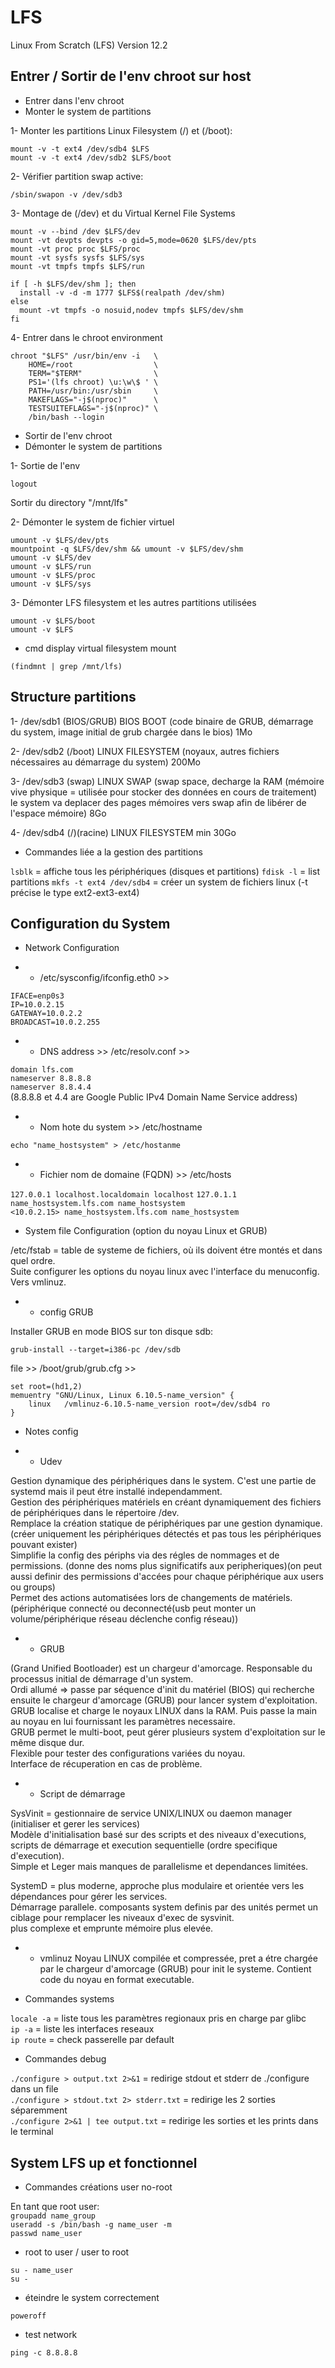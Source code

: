 # LFS
Linux From Scratch (LFS) Version 12.2  

## Entrer / Sortir de l'env chroot sur host

* Entrer dans l'env chroot
* Monter le system de partitions

1- Monter les partitions Linux Filesystem (/) et (/boot):  

`mount -v -t ext4 /dev/sdb4 $LFS`  
`mount -v -t ext4 /dev/sdb2 $LFS/boot`

2- Vérifier partition swap active:  

`/sbin/swapon -v /dev/sdb3`  

3- Montage de (/dev) et du Virtual Kernel File Systems

`mount -v --bind /dev $LFS/dev`  
`mount -vt devpts devpts -o gid=5,mode=0620 $LFS/dev/pts`  
`mount -vt proc proc $LFS/proc`  
`mount -vt sysfs sysfs $LFS/sys`  
`mount -vt tmpfs tmpfs $LFS/run`  

`if [ -h $LFS/dev/shm ]; then`  
`  install -v -d -m 1777 $LFS$(realpath /dev/shm)`  
`else`  
`  mount -vt tmpfs -o nosuid,nodev tmpfs $LFS/dev/shm`  
`fi`  

4- Entrer dans le chroot environment

`chroot "$LFS" /usr/bin/env -i   \`  
`    HOME=/root                  \`  
`    TERM="$TERM"                \`  
`    PS1='(lfs chroot) \u:\w\$ ' \`  
`    PATH=/usr/bin:/usr/sbin     \`  
`    MAKEFLAGS="-j$(nproc)"      \`  
`    TESTSUITEFLAGS="-j$(nproc)" \`  
`    /bin/bash --login`  
  
* Sortir de l'env chroot  
* Démonter le system de partitions  

1- Sortie de l'env  

`logout`  

Sortir du directory "/mnt/lfs"  

2- Démonter le system de fichier virtuel  

`umount -v $LFS/dev/pts`  
`mountpoint -q $LFS/dev/shm && umount -v $LFS/dev/shm`  
`umount -v $LFS/dev`  
`umount -v $LFS/run`  
`umount -v $LFS/proc`  
`umount -v $LFS/sys`  

3- Démonter LFS filesystem et les autres partitions utilisées

`umount -v $LFS/boot`  
`umount -v $LFS`  

* cmd display virtual filesystem mount  

`(findmnt | grep /mnt/lfs)`  

## Structure partitions  

1- /dev/sdb1 (BIOS/GRUB) BIOS BOOT (code binaire de GRUB, démarrage du system, image initial de grub chargée dans le bios) 
1Mo  

2- /dev/sdb2 (/boot) LINUX FILESYSTEM (noyaux, autres fichiers nécessaires au démarrage du system) 200Mo  

3- /dev/sdb3 (swap) LINUX SWAP (swap space, decharge la RAM (mémoire vive physique = utilisée pour stocker des données en cours de traitement) le system va deplacer des pages mémoires vers swap afin de libérer de l'espace mémoire) 
8Go  

4- /dev/sdb4 (/)(racine) LINUX FILESYSTEM min 30Go  

* Commandes liée a la gestion des partitions  

`lsblk` = affiche tous les périphériques (disques et partitions)
`fdisk -l` =  list partitions
`mkfs -t ext4 /dev/sdb4` = créer un system de fichiers linux (-t précise le type ext2-ext3-ext4)  

## Configuration du System  

* Network Configuration  

* * /etc/sysconfig/ifconfig.eth0 >>  

`IFACE=enp0s3`  
`IP=10.0.2.15`  
`GATEWAY=10.0.2.2`  
`BROADCAST=10.0.2.255`  

* * DNS address >> /etc/resolv.conf >>

`domain lfs.com`  
`nameserver 8.8.8.8`  
`nameserver 8.8.4.4`  
(8.8.8.8 et 4.4 are Google Public IPv4 Domain Name Service address)  

* * Nom hote du system >> /etc/hostname 

`echo "name_hostsystem" > /etc/hostanme`

* * Fichier nom de domaine (FQDN) >> /etc/hosts  

`127.0.0.1 localhost.localdomain localhost`
`127.0.1.1 name_hostsystem.lfs.com name_hostsystem`  
`<10.0.2.15> name_hostsystem.lfs.com name_hostsystem` 

* System file Configuration (option du noyau Linux et GRUB) 

/etc/fstab = table de systeme de fichiers, où ils doivent étre montés et dans quel ordre.  
Suite configurer les options du noyau linux avec l'interface du menuconfig. Vers vmlinuz.  

* * config GRUB 

Installer GRUB en mode BIOS sur ton disque sdb:  
  
`grub-install --target=i386-pc /dev/sdb`  

file >> /boot/grub/grub.cfg >>  

`set root=(hd1,2)`  
`memuentry "GNU/Linux, Linux 6.10.5-name_version" {`    
`    linux   /vmlinuz-6.10.5-name_version root=/dev/sdb4 ro`    
`}`  

* Notes config  

* * Udev 
  
Gestion dynamique des périphériques dans le system. C'est une partie de systemd mais il peut étre installé independamment.  
Gestion des périphériques matériels en créant dynamiquement des fichiers de périphériques dans le répertoire /dev.  
Remplace la création statique de périphériques par une gestion dynamique. (créer uniquement les périphériques détectés et pas tous les périphériques pouvant exister)   
Simplifie la config des périphs via des régles de nommages et de permissions. (donne des noms plus significatifs aux peripheriques)(on peut aussi definir des permissions d'accées pour chaque périphérique aux users ou groups)   
Permet des actions automatisées lors de changements de matériels. (périphérique connecté ou deconnecté(usb peut monter un volume/périphérique réseau déclenche config réseau))    
  
* * GRUB  
  
(Grand Unified Bootloader) est un chargeur d'amorcage. Responsable du processus initial de démarrage d'un system.  
Ordi allumé => passe par séquence d'init du matériel (BIOS) qui recherche ensuite le chargeur d'amorcage (GRUB) pour lancer system d'exploitation.  
GRUB localise et charge le noyaux LINUX dans la RAM. Puis passe la main au noyau en lui fournissant les paramètres necessaire.  
GRUB permet le multi-boot, peut gérer plusieurs system d'exploitation sur le même disque dur.  
Flexible pour tester des configurations variées du noyau.  
Interface de récuperation en cas de problème.  
  
* * Script de démarrage  
  
SysVinit = gestionnaire de service UNIX/LINUX ou daemon manager (initialiser et gerer les services)  
Modèle d'initialisation basé sur des scripts et des niveaux d'executions, scripts de démarrage et execution sequentielle (ordre specifique d'execution).  
Simple et Leger mais manques de parallelisme et dependances limitées.  
  
SystemD = plus moderne, approche plus modulaire et orientée vers les dépendances pour gérer les services.  
Démarrage parallele. composants system definis par des unités permet un ciblage pour remplacer les niveaux d'exec de sysvinit.  
plus complexe et emprunte mémoire plus elevée.  
  
* * vmlinuz 
Noyau LINUX compilée et compressée, pret a étre chargée par le chargeur d'amorcage (GRUB) pour init le systeme. Contient code du noyau en format executable.  
  
* Commandes systems  
  
`locale -a` = liste tous les paramètres regionaux pris en charge par glibc  
`ip -a` = liste les interfaces reseaux  
`ip route` = check passerelle par default  

* Commandes debug  

`./configure > output.txt 2>&1` = redirige stdout et stderr de ./configure dans un file   
`./configure > stdout.txt 2> stderr.txt` = redirige les 2 sorties séparemment  
`./configure 2>&1 | tee output.txt` = redirige les sorties et les prints dans le terminal  
  
## System LFS up et fonctionnel  

* Commandes créations user no-root  

En tant que root user:  
`groupadd name_group`  
`useradd -s /bin/bash -g name_user -m`    
`passwd name_user`    

* root to user / user to root  

`su - name_user`  
`su - `    

* éteindre le system correctement  

`poweroff`  

* test network  

`ping -c 8.8.8.8`